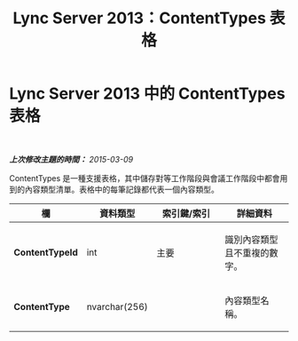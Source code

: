 ﻿---
title: Lync Server 2013：ContentTypes 表格
TOCTitle: ContentTypes 表格
ms:assetid: e3e38035-457c-4173-bdb9-d53a7420eba2
ms:mtpsurl: https://technet.microsoft.com/zh-tw/library/Gg399007(v=OCS.15)
ms:contentKeyID: 49292601
ms.date: 08/24/2015
mtps_version: v=OCS.15
ms.translationtype: HT
---

# Lync Server 2013 中的 ContentTypes 表格

 

_**上次修改主題的時間：** 2015-03-09_

ContentTypes 是一種支援表格，其中儲存對等工作階段與會議工作階段中都會用到的內容類型清單。表格中的每筆記錄都代表一個內容類型。


<table>
<colgroup>
<col style="width: 25%" />
<col style="width: 25%" />
<col style="width: 25%" />
<col style="width: 25%" />
</colgroup>
<thead>
<tr class="header">
<th>欄</th>
<th>資料類型</th>
<th>索引鍵/索引</th>
<th>詳細資料</th>
</tr>
</thead>
<tbody>
<tr class="odd">
<td><p><strong>ContentTypeId</strong></p></td>
<td><p>int</p></td>
<td><p>主要</p></td>
<td><p>識別內容類型且不重複的數字。</p></td>
</tr>
<tr class="even">
<td><p><strong>ContentType</strong></p></td>
<td><p>nvarchar(256)</p></td>
<td> </td>
<td><p>內容類型名稱。</p></td>
</tr>
</tbody>
</table>

